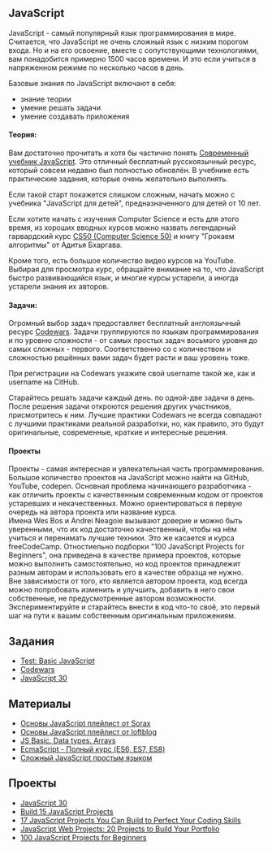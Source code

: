 ## JavaScript

JavaScript - самый популярный язык программирования в мире. Считается, что JavaScript не очень сложный язык с низким порогом входа. Но и на его освоение, вместе с сопутствующими технологиями, вам понадобится примерно 1500 часов времени. И это если учиться в напряженном режиме по несколько часов в день. 

Базовые знания по JavaScript включают в себя: 
- знание теории
- умение решать задачи
- умение создавать приложения

#### Теория:
Вам достаточно прочитать и хотя бы частично понять [Современный учебник JavaScript](https://learn.javascript.ru/). Это отличный бесплатный русскоязычный ресурс, который совсем недавно был полностью обновлён. В учебнике есть практические задания, которые очень желательно выполнять.

Если такой старт покажется слишком сложным, начать можно с учебника "JavaScript для детей", предназначенного для детей от 10 лет.

Если хотите начать с изучения Computer Science и есть для этого время, из хороших вводных курсов можно назвать легендарный гарвардский курс [CS50 (Computer Science 50)](https://ru.wikipedia.org/wiki/CS50) и книгу "Грокаем алгоритмы" от Адитья Бхаргава.

Кроме того, есть большое количество видео курсов на YouTube. Выбирая для просмотра курс, обращайте внимание на то, что JavaScript быстро развивающийся язык, и многие курсы устарели, а иногда устарели знания их авторов. 

#### Задачи:
Огромный выбор задач предоставляет бесплатный англоязычный ресурс [Сodewars](https://www.codewars.com/). Задачи группируются по языкам программирования и по уровню сложности - от самых простых задач восьмого уровня до самых сложных - первого. Соответственно со с количеством и сложностью решённых вами задач будет расти и ваш уровень тоже.

При регистрации на Сodewars укажите свой username такой же, как и username на CitHub.

Старайтесь решать задачи каждый день. по одной-две задачи в день. После решения задачи откроются решения других участников, присмотритесь к ним. Лучшие практики Сodewars не всегда совпадают с лучшими практиками реальной разработки, но, как правило, это будут оригинальные, современные, краткие и интересные решения. 

#### Проекты
Проекты - самая интересная и увлекательная часть программирования. Большое количество проектов на JavaScript можно найти на GitHub, YouTube, codepen. Основная проблема начинающего разработчика - как отличить проекты с качественным современным кодом от проектов устаревших и некачественных. Можно ориентироваться в первую очередь на автора проекта или название курса.  
Имена Wes Bos и Andrei Neagoie вызывают доверие и можно быть уверенными, что их код достаточно качественный, чтобы на нём учиться и перенимать лучшие техники. Это же касается и курса freeCodeCamp. Отностиельно подборки "100 JavaScript Projects for Beginners", она приведена в качестве примера проектов, которые можно выполнить самостоятельно, но код проектов принадлежит разным авторам и использовать его в качестве образца не нужно.  
Вне зависимости от того, кто является автором проекта, код всегда можно попробовать изменить и улучшить, добавить в него свои собственные, не предусмотренные автором возможности. Экспериментируйте и старайтесь внести в код что-то своё, это первый шаг на пути к вашим собственным оригинальным приложениям.

## Задания

- [Test: Basic JavaScript](https://forms.gle/BZBNd8G9sA4TvtcDA)
- [Codewars](tasks/codewars.md)
- [JavaScript 30](tasks/js30.md)

## Материалы

- [Основы JavaScript плейлист от Sorax](https://www.youtube.com/playlist?list=PL363QX7S8MfSxcHzvkNEqMYbOyhLeWwem)
- [Основы JavaScript плейлист от loftblog](https://www.youtube.com/playlist?list=PLY4rE9dstrJymG1GyPLgOKsJNq9r-p6pX)
- [JS Basic. Data types. Arrays](https://youtu.be/w420Ullz2cw)
- [EcmaScript - Полный курс (ES6, ES7, ES8)](https://youtu.be/Ti2Q4sQkNdU)
- [Сложный JavaScript простым языком](https://www.youtube.com/playlist?list=PLqKQF2ojwm3l4oPjsB9chrJmlhZ-zOzWT)

## Проекты
- [JavaScript 30](https://javascript30.com/)
- [Build 15 JavaScript Projects](https://youtu.be/3PHXvlpOkf4)
- [17 JavaScript Projects You Can Build to Perfect Your Coding Skills](https://mikkegoes.com/javascript-projects-for-beginners/)
- [JavaScript Web Projects: 20 Projects to Build Your Portfolio](https://www.udemy.com/course/javascript-web-projects-to-build-your-portfolio-resume/)
- [100 JavaScript Projects for Beginners](https://jsbeginners.com/javascript-projects-for-beginners/) 